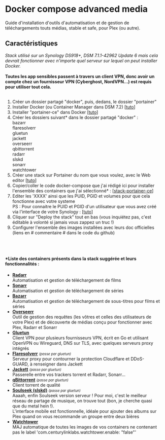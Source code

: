 # Docker compose advanced media
Guide d'installation d'outils d'automatisation et de gestion de téléchargements touts médias, stable et safe, pour Plex (ou autre).

<h2>Caractéristiques</h2>

<i>Stack utilisé sur un Synology DS918+, DSM 7.1.1-42962 Update 6 mais cela devrait fonctionner avec n'importe quel serveur sur lequel on peut installer Docker.</i><br>
<br>
<b>Toutes les app sensibles passent à travers un client VPN, donc avoir un compte chez un fournisseur VPN (Cyberghost, NordVPN...) est requis pour utiliser tout cela.</b><br>
<br>
<ol>
    <li>Créer un dossier partagé "docker", puis, dedans, le dossier "portainer"</li>
    <li>Installer Docker (ou Container Manager dans DSM 7.2) [<a href="https://linuxhint.com/run-docker-containers-synology-nas/" target="_blank">tuto</a>]</li>
    <li>Installer "portainer-ce" dans Docker [<a href="https://mariushosting.com/how-to-install-portainer-on-your-synology-nas/" target="_blank">tuto</a>]</li>
    <li>Créer les dossiers suivant* dans le dossier partagé "docker" :<br>
    bazarr<br>
    flaresolverr<br>
    gluetun<br>
    jackett<br>
    overseerr<br>
    qbittorrent<br>
    radarr<br>
    slskd<br>
    sonarr<br>
    watchtower</li>
    <li>Créer une stack sur Portainer du nom que vous voulez, avec le Web editor [<a href="https://docs.portainer.io/user/docker/stacks/add#option-1-web-editor" target="_blank">tuto</a>]</li>
    <li>Copier/coller le code docker-compose que j'ai rédigé ici pour installer l'ensemble des containers que j'ai sélectionné* : [<a href="https://github.com/Pandaarr/docker-compose-advanced-media/blob/main/stack-portainer-ce" target="_blank">stack-portainer-ce</a>]
    <li>Editer les 'XXXX' ainsi que les PUID, PGID et volumes pour que cela fonctionne avec votre systeme</li>
    PS : Pour connaitre le PUID et PGID d'un utilisateur que vous avez créé via l'interface de votre Synology : [<a href="https://mariushosting.com/synology-how-to-find-uid-userid-and-gid-groupid/" target="_blank">tuto</a>]
    <li>Cliquer sur "Deploy the stack" tout en bas (vous inquiétez pas, c'est éditable à volonté si jamais vous zappez un truc !)</li>
    <li>Configurer l'ensemble des images installées avec leurs doc officielles (liens en # commentaire # dans le code du github)</li>
</ol><br>
<br>

<h4>*Liste des containers présents dans la stack suggérée et leurs fonctionnalités :</h4>

<ul>
    <li><b><a href="https://radarr.video/" target="_blank">Radarr</a></b><br>
    Automatisation et gestion de téléchargement de films</li>
    <li><b><a href="https://sonarr.tv/" target="_blank">Sonarr</a></b><br>
    Automatisation et gestion de téléchargement de séries</li>
    <li><b><a href="https://www.bazarr.media/" target="_blank">Bazarr</a></b><br>
    Automatisation et gestion de téléchargement de sous-titres pour films et séries</li>
    <li><b><a href="https://overseerr.dev/" target="_blank">Overseerr</a></b><br>
    Outil de gestion des requêtes (les vôtres et celles des utilisateurs de votre Plex) et de découverte de médias conçu pour fonctionner avec Plex, Radarr et Sonarr</li>
    <li><b><a href="https://github.com/qdm12/gluetun#features" target="_blank">Gluetun</a></b><br>
    Client VPN pour plusieurs fournisseurs VPN, écrit en Go et utilisant OpenVPN ou Wireguard, DNS sur TLS, avec quelques serveurs proxy intégrés</li>
    <li><b><a href="https://github.com/FlareSolverr/FlareSolverr" target="_blank">Flaresolverr</a></b> <i style="font-size: 0.8em;">(passe par gluetun)</i><br>
    Serveur proxy pour contourner la protection Cloudflare et DDoS-GUARD, à renseigner dans Jackett</li>
    <li><b><a href="https://github.com/Jackett/Jackett" target="_blank">Jackett</a></b> <i style="font-size: 0.8em;">(passe par gluetun)</i><br>
    Passerelle entre vos trackers torrent et Radarr, Sonarr...</li>
    <li><b><a href="https://github.com/linuxserver/docker-qbittorrent" target="_blank">qBittorrent</a></b> <i style="font-size: 0.8em;">(passe par gluetun)</i><br>
    Client torrent de qualité</li>
    <li><b><a href="https://github.com/slskd/slskd" target="_blank">Soulseek (slskd)</a></b> <i style="font-size: 0.8em;">(passe par gluetun)</i><br>
    Aaaah, enfin Soulseek version serveur ! Pour moi, c'est le meilleur réseau de partage de musique, on trouve tout (bon, je cherche quasi que du metal hein !).<br>
    L'interface mobile est fonctionnelle, idéale pour ajouter des albums sur Plex quand on vous recommande un groupe entre deux bières</li>
    <li><b><a href="https://github.com/containrrr/watchtower/" target="_blank">Watchtower</a></b><br>
    MAJ automatique de toutes les images de vos containers ne contenant pas le label 'com.centurylinklabs.watchtower.enable: "false"'</li>
</ul>
